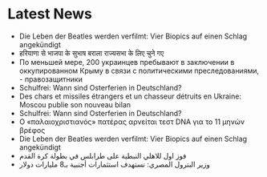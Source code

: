 # Latest News
-  Die Leben der Beatles werden verfilmt: Vier Biopics auf einen Schlag angekündigt
-  हरियाणा से भाजपा के सुभाष बराला राज्यसभा के लिए चुने गए
-  По меньшей мере, 200 украинцев пребывают в заключении в оккупированном Крыму в связи с политическими преследованиями, - правозащитники
-  Schulfrei: Wann sind Osterferien in Deutschland?
-  Des chars et missiles étrangers et un chasseur détruits en Ukraine: Moscou publie son nouveau bilan
-  Schulfrei: Wann sind Osterferien in Deutschland?
-  Ο «παλαιοχριστιανός» πατέρας αρνείται τεστ DNA για το 11 μηνών βρέφος
-  Die Leben der Beatles werden verfilmt: Vier Biopics auf einen Schlag angekündigt
-  فوز اول للاهلي النبطية على طرابلس في بطولة كرة القدم
-  وزير البترول المصري: نستهدف استثمارات أجنبية بـ8 مليارات دولار
